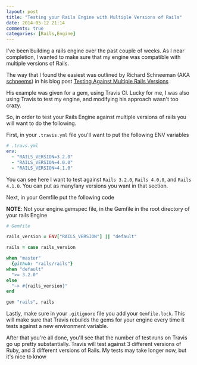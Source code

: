 ```yaml
---
layout: post
title: "Testing your Rails Engine with Multiple Versions of Rails"
date: 2014-05-12 21:14
comments: true
categories: [Rails,Engine]
---
```


I've been building a rails engine over the past couple of weeks. As I near completion, I wanted to make sure that my engine was compatible with multiple versions of Rails.

The way that I found the easiest was outlined by Richard Schneeman (AKA [schneems](https://github.com/schneems)) in his blog post [Testing Against Multiple Rails Versions](http://www.schneems.com/post/50991826838/testing-against-multiple-rails-versions/)

<!-- more -->

His example was given for a gem, using Travis CI. Lucky for me, I was also using Travis to test my engine, and modifying his approach wasn't too crazy.

So, in order to test your Rails Engine against multiple versions of rails you will want to do the following.

First, in your `.travis.yml` file you'll want to put the following ENV variables
```yml
# .travs.yml
env:
  - "RAILS_VERSION=3.2.0"
  - "RAILS_VERSION=4.0.0"
  - "RAILS_VERSION=4.1.0"
```

You can see here I want to test against `Rails 3.2.0`, `Rails 4.0.0`, and `Rails 4.1.0`. You can put as many/any versions you want in that section.

Next, in your Gemfile put the following code

**NOTE**: Not your engine.gemspec file, in the Gemfile in the root directory of your rails Engine

```ruby
# Gemfile

rails_version = ENV["RAILS_VERSION"] || "default"

rails = case rails_version

when "master"
  {github: "rails/rails"}
when "default"
  ">= 3.2.0"
else
  "~> #{rails_version}"
end

gem "rails", rails
```

Lastly, make sure in your `.gitignore` file you add your `Gemfile.lock`. This will make sure that Travis rebuilds the gems for your engine every time it tests against a new environment variable.

After that you're all done, you'll see that the number of test runs on Travis go up pretty substantially. Travis will test against 3 different versions of Ruby, and 3 different versions of Rails. My tests may take longer now, but it's nice to know
